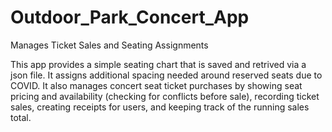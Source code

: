 # Outdoor_Park_Concert_App
Manages Ticket Sales and Seating Assignments

This app provides a simple seating chart that is saved and 
retrived via a json file. It assigns additional spacing 
needed around reserved seats due to COVID. It also manages 
concert seat ticket purchases by showing seat pricing and
availability (checking for conflicts before sale), recording
ticket sales, creating receipts for users, and keeping track
of the running sales total.
